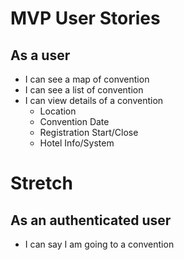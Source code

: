 # MVP User Stories

## As a user

* I can see a map of convention
* I can see a list of convention
* I can view details of a convention
    * Location
    * Convention Date
    * Registration Start/Close
    * Hotel Info/System 

# Stretch

## As an authenticated user
* I can say I am going to a convention